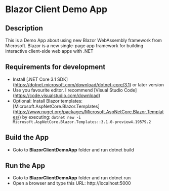 # Blazor Client Demo App

## Description
This is a Demo App about using new Blazor WebAssembly framework from Microsoft.
Blazor is a new single-page app framework for building interactive client-side web apps with .NET 

## Requirements for development
 - Install [.NET Core 3.1 SDK] (https://dotnet.microsoft.com/download/dotnet-core/3.1) or later version
 - Use you favourite editor. I recommend [Visual Studio Code] (https://code.visualstudio.com/download)
 - Optional: Install Blazor templates: [Microsoft.AspNetCore.Blazor.Templates] (https://www.nuget.org/packages/Microsoft.AspNetCore.Blazor.Templates/) by executing: `dotnet new -i Microsoft.AspNetCore.Blazor.Templates::3.1.0-preview4.19579.2`

## Build the App
 - Goto to **BlazorClientDemoApp** folder and run dotnet build

## Run the App
 - Goto to **BlazorClientDemoApp** folder and run dotnet run
 - Open a browser and type this URL: http://localhost:5000
